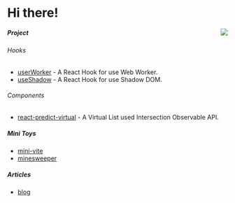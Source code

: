 # Hi there!

<img align="right" src="https://github-readme-stats.vercel.app/api?username=mysteryven&count_private=true&theme=dracula" >

##### Project

###### Hooks

- [userWorker](https://github.com/mysteryven/use-worker) - A React Hook for use Web Worker.
- [useShadow](https://github.com/mysteryven/use-shadow) - A React Hook for use Shadow DOM.

###### Components

- [react-predict-virtual](https://github.com/mysteryven/react-virtual-list) - A Virtual List used Intersection Observable API.

##### Mini Toys

- [mini-vite](https://github.com/mysteryven/mini-vite)
- [minesweeper](https://github.com/mysteryven/mine-sweeper)

##### Articles

- [blog](https://juejin.cn/user/430664290155751)

